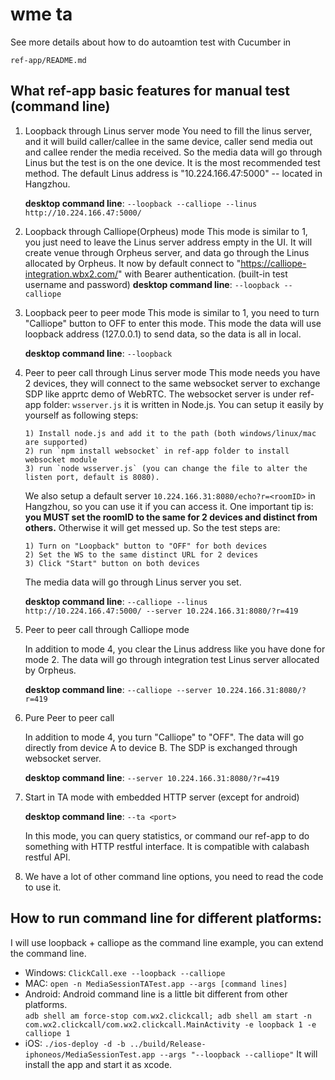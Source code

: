 wme ta
============

See more details about how to do autoamtion test with Cucumber in 

    ref-app/README.md

    
What ref-app basic features for manual test (command line)
----------------------------------------------------------

1.  Loopback through Linus server mode
    You need to fill the linus server, and it will build caller/callee in the same device, caller send media out and callee render the media received. So the media data will go through Linus but the test is on the one device. It is the most recommended test method. The default Linus address is "10.224.166.47:5000" -- located in Hangzhou.

    **desktop command line**: `--loopback --calliope --linus http://10.224.166.47:5000/`

2.  Loopback through Calliope(Orpheus) mode
    This mode is similar to 1, you just need to leave the Linus server address empty in the UI. It will create venue through Orpheus server, and data go through the Linus allocated by Orpheus. It now by default connect to "https://calliope-integration.wbx2.com/" with Bearer authentication. (built-in test username and password)
    **desktop command line**: `--loopback --calliope`

3.  Loopback peer to peer mode
    This mode is similar to 1, you need to turn "Calliope" button to OFF to enter this mode. This mode the data will use loopback address (127.0.0.1) to send data, so the data is all in local.
    
    **desktop command line**: `--loopback`

4.  Peer to peer call through Linus server mode
    This mode needs you have 2 devices, they will connect to the same websocket server to exchange SDP like apprtc demo of WebRTC. The websocket server is under ref-app folder: `wsserver.js` it is written in Node.js. You can setup it easily by yourself as following steps:


        1) Install node.js and add it to the path (both windows/linux/mac are supported)
        2) run `npm install websocket` in ref-app folder to install websocket module
        3) run `node wsserver.js` (you can change the file to alter the listen port, default is 8080).

    We also setup a default server `10.224.166.31:8080/echo?r=<roomID>` in Hangzhou, so you can use it if you can access it. One important tip is: **you MUST set the roomID to the same for 2 devices and distinct from others.** Otherwise it will get messed up. So the test steps are:

        1) Turn on "Loopback" button to "OFF" for both devices
        2) Set the WS to the same distinct URL for 2 devices
        3) Click "Start" button on both devices
    
    The media data will go through Linus server you set.
    
    **desktop command line**: `--calliope --linus http://10.224.166.47:5000/ --server 10.224.166.31:8080/?r=419`

5.  Peer to peer call through Calliope mode

    In addition to mode 4, you clear the Linus address like you have done for mode 2. The data will go through integration test Linus server allocated by Orpheus.
    
    **desktop command line**: `--calliope --server 10.224.166.31:8080/?r=419`

6.  Pure Peer to peer call

    In addition to mode 4, you turn "Calliope" to "OFF". The data will go directly from device A to device B. The SDP is exchanged through websocket server.
    
    **desktop command line**: `--server 10.224.166.31:8080/?r=419`

7.  Start in TA mode with embedded HTTP server (except for android)

    **desktop command line**: `--ta <port>`
    
    In this mode, you can query statistics, or command our ref-app to do something with HTTP restful interface. It is compatible with calabash restful API.

8.  We have a lot of other command line options, you need to read the code to use it.

How to run command line for different platforms:
-----------------------------------------------
I will use loopback + calliope as the command line example, you can extend the command line.

  - Windows: `ClickCall.exe --loopback --calliope`
  - MAC: `open -n MediaSessionTATest.app --args [command lines]`
  - Android: Android command line is a little bit different from other platforms.    
        `adb shell am force-stop com.wx2.clickcall; adb shell am start -n com.wx2.clickcall/com.wx2.clickcall.MainActivity -e loopback 1 -e calliope 1`
  - iOS: `./ios-deploy -d -b ../build/Release-iphoneos/MediaSessionTest.app --args "--loopback --calliope"` It will install the app and start it as xcode.